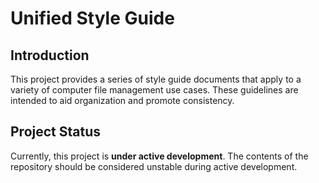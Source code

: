 # Unified Style Guide

## Introduction
This project provides a series of style guide documents that apply to a variety of computer file management use cases. These guidelines are intended to aid organization and promote consistency.

## Project Status
Currently, this project is **under active development**. The contents of the repository should be considered unstable during active development.
